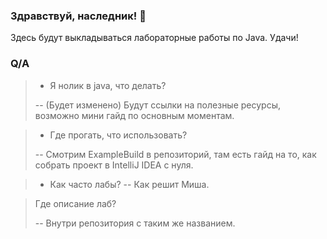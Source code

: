 ### Здравствуй, наследник! 👋

Здесь будут выкладываться лабораторные работы по Java. Удачи!

### Q/A
> * Я нолик в java, что делать?
> 
> -- (Будет изменено) Будут ссылки на полезные ресурсы, возможно мини гайд по основным моментам.

> * Где прогать, что использовать?
> 
> -- Смотрим ExampleBuild в репозиторий, там есть гайд на то, как собрать проект в IntelliJ IDEA с нуля. 

> * Как часто лабы?
> -- Как решит Миша.

> Где описание лаб?
> 
> -- Внутри репозитория с таким же названием.
